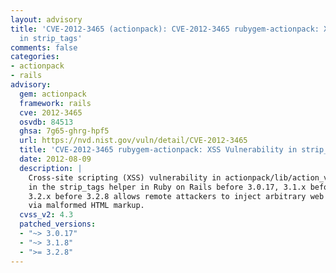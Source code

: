 ```yaml
---
layout: advisory
title: 'CVE-2012-3465 (actionpack): CVE-2012-3465 rubygem-actionpack: XSS Vulnerability
  in strip_tags'
comments: false
categories:
- actionpack
- rails
advisory:
  gem: actionpack
  framework: rails
  cve: 2012-3465
  osvdb: 84513
  ghsa: 7g65-ghrg-hpf5
  url: https://nvd.nist.gov/vuln/detail/CVE-2012-3465
  title: 'CVE-2012-3465 rubygem-actionpack: XSS Vulnerability in strip_tags'
  date: 2012-08-09
  description: |
    Cross-site scripting (XSS) vulnerability in actionpack/lib/action_view/helpers/sanitize_helper.rb
    in the strip_tags helper in Ruby on Rails before 3.0.17, 3.1.x before 3.1.8, and
    3.2.x before 3.2.8 allows remote attackers to inject arbitrary web script or HTML
    via malformed HTML markup.
  cvss_v2: 4.3
  patched_versions:
  - "~> 3.0.17"
  - "~> 3.1.8"
  - ">= 3.2.8"
---
```


